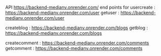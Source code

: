 API https://backend-medianv.onrender.com/
end points 
for 
usercreate :   https://backend-medianv.onrender.com/user
getuser    :   https://backend-medianv.onrender.com/user

createblog :   https://backend-medianv.onrender.com/blogs
getblog    :   https://backend-medianv.onrender.com/blogs

createcomment : https://backend-medianv.onrender.com/comments
getcomment    :  https://backend-medianv.onrender.com/comments
